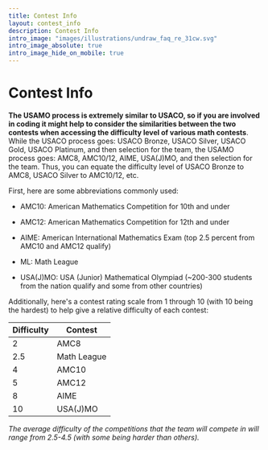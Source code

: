 ```yaml
---
title: Contest Info
layout: contest_info
description: Contest Info
intro_image: "images/illustrations/undraw_faq_re_31cw.svg"
intro_image_absolute: true
intro_image_hide_on_mobile: true
---
```


# Contest Info

**The USAMO process is extremely similar to USACO, so if you are involved in coding it might help to consider the similarities between the two contests when accessing the difficulty level of various math contests**. While the USACO process goes: USACO Bronze, USACO Silver, USACO Gold, USACO Platinum, and then selection for the team, the USAMO process goes: AMC8, AMC10/12, AIME, USA(J)MO, and then selection for the team. Thus, you can equate the difficulty level of USACO Bronze to AMC8, USACO Silver to AMC10/12, etc. 

First, here are some abbreviations commonly used:

- AMC10: American Mathematics Competition for 10th and under

- AMC12: American Mathematics Competition for 12th and under

- AIME: American International Mathematics Exam (top 2.5 percent from AMC10 and AMC12 qualify)

- ML: Math League

- USA(J)MO: USA (Junior) Mathematical Olympiad (~200-300 students from the nation qualify and some from other countries)

Additionally, here's a contest rating scale from 1 through 10 (with 10 being the hardest) to help give a relative difficulty of each contest:

| Difficulty | Contest |
| -------------- | -------------- |
| 2 | AMC8 |
|2.5 | Math League |
| 4 | AMC10 |
| 5 | AMC12 |
| 8 | AIME |
| 10 | USA(J)MO |

*The average difficulty of the competitions that the team will compete in will range from 2.5-4.5 (with some being harder than others).*
